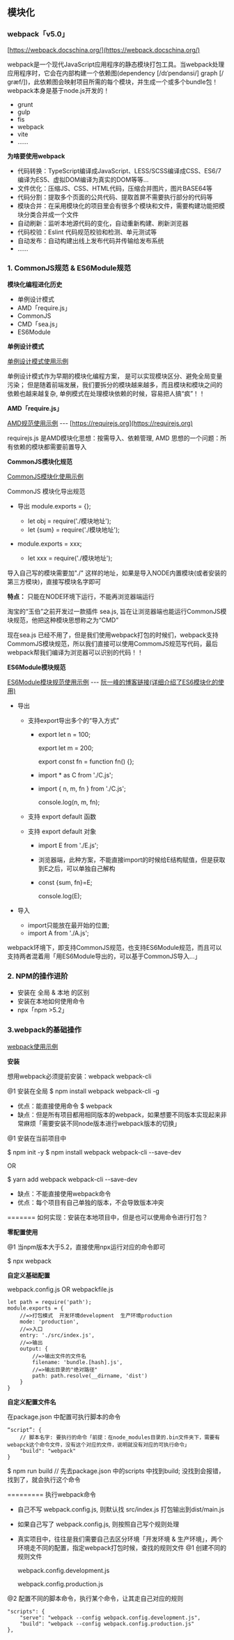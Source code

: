 ## 模块化

### webpack「v5.0」

[https://webpack.docschina.org/](https://webpack.docschina.org/)

webpack是一个现代JavaScript应用程序的静态模块打包工具。当webpack处理应用程序时，它会在内部构建一个依赖图(dependency [/dɪˈpendənsi/] graph [/ɡræf/])，此依赖图会映射项目所需的每个模块，并生成一个或多个bundle包！webpack本身是基于node.js开发的！
* grunt
* gulp
* fis
* webpack
* vite
* ……

    

**为啥要使用webpack**
* 代码转换：TypeScript编译成JavaScript、LESS/SCSS编译成CSS、ES6/7编译为ES5、虚拟DOM编译为真实的DOM等等…
* 文件优化：压缩JS、CSS、HTML代码，压缩合并图片，图片BASE64等
* 代码分割：提取多个页面的公共代码、提取首屏不需要执行部分的代码等
* 模块合并：在采用模块化的项目里会有很多个模块和文件，需要构建功能把模块分类合并成一个文件
* 自动刷新：监听本地源代码的变化，自动重新构建、刷新浏览器
* 代码校验：Eslint 代码规范校验和检测、单元测试等
* 自动发布：自动构建出线上发布代码并传输给发布系统
* ……

### 1. CommonJS规范 & ES6Module规范

**模块化编程进化历史**
* 单例设计模式
* AMD「require.js」
* CommonJS
* CMD「sea.js」
* ES6Module

**单例设计模式**

[单例设计模式使用示例](./single/)

单例设计模式作为早期的模块化编程方案， 是可以实现模块区分、避免全局变量污染；
但是随着前端发展，我们要拆分的模块越来越多，而且模块和模块之间的依赖也越来越复杂, 单例模式在处理模块依赖的时候，容易把人搞“疯”！！

**AMD「require.js」**

[AMD规范使用示例](./amd/) --- [https://requirejs.org](https://requirejs.org)

requirejs.js 是AMD模块化思想：按需导入、依赖管理, AMD 思想的一个问题：所有依赖的模块都需要前置导入



**CommonJS模块化规范**

[CommonJS模块化使用示例](./commonjs/)

CommonJS 模块化导出规范

* 导出 module.exports = {}; 
  + let obj = require('./模块地址'); 
  + let {sum} = require('./模块地址'); 

* module.exports = xxx; 
  + let xxx = require('./模块地址'); 

导入自己写的模块需要加"./" 这样的地址，如果是导入NODE内置模块(或者安装的第三方模块)，直接写模块名字即可
  
**特点：**
只能在NODE环境下运行，不能再浏览器端运行

淘宝的“玉伯”之前开发过一款插件 sea.js, 旨在让浏览器端也能运行CommonJS模块规范，他把这种模块思想称之为“CMD”

现在sea.js 已经不用了，但是我们使用webpack打包的时候们，webpack支持CommomJS模块规范，所以我们直接可以使用CommomJS规范写代码，最后webpack帮我们编译为浏览器可以识别的代码！！

**ES6Module模块规范**

[ES6Module模块规范使用示例](./ES6Module) --- [阮一峰的博客链接(详细介绍了ES6模块化的使用)](https://es6.ruanyifeng.com/#docs/module)

* 导出
  + 支持export导出多个的“导入方式”
    - export let n = 100; 

    

        export let m = 200; 

    

        export const fn = function fn() {}; 

    - import * as C from './C.js'; 
    - import { n, m, fn } from './C.js'; 
        
        console.log(n, m, fn); 

  + 支持 export default 函数
  + 支持 export default 对象
    - import E from './E.js'; 
    - 浏览器端，此种方案，不能直接import的时候给E结构赋值，但是获取到E之后，可以单独自己解构
    - const {sum, fn}=E; 
  

        console.log(E); 

* 导入 
  + import只能放在最开始的位置; 
  + import A from './A.js'; 

webpack环境下，即支持CommonJS规范，也支持ES6Module规范，而且可以支持两者混着用「用ES6Module导出的，可以基于CommonJS导入...」

### 2. NPM的操作进阶

* 安装在 全局 & 本地 的区别
* 安装在本地如何使用命令
* npx「npm >5.2」

### 3.webpack的基础操作

[webpack使用示例](./webpack)

**安装**

想用webpack必须提前安装：webpack webpack-cli

@1 安装在全局
$ npm install webpack webpack-cli -g
* 优点：能直接使用命令 $ webpack
* 缺点：但是所有项目都用相同版本的webpack，如果想要不同版本实现起来非常麻烦「需要安装不同node版本进行webpack版本的切换」

@1 安装在当前项目中

$ npm init -y
$ npm install webpack webpack-cli --save-dev

OR

$ yarn add webpack webpack-cli --save-dev
* 缺点：不能直接使用webpack命令
* 优点：每个项目有自己单独的版本，不会导致版本冲突

======= 如何实现：安装在本地项目中，但是也可以使用命令进行打包？

**零配置使用**

@1 当npm版本大于5.2，直接使用npx运行对应的命令即可

$ npx webpack

**自定义基础配置**

webpack.config.js OR webpackfile.js

```
let path = require('path');
module.exports = {
    //=>打包模式  开发环境development  生产环境production
    mode: 'production',
    //=>入口
    entry: './src/index.js',
    //=>输出
    output: {
        //=>输出文件的文件名
        filename: 'bundle.[hash].js',
        //=>输出目录的"绝对路径"
        path: path.resolve(__dirname, 'dist')
    }
}
```

**自定义配置文件名**

 在package.json 中配置可执行脚本的命令

```
“script”: {
    // 脚本名字: 要执行的命令「前提：在node_modules目录的.bin文件夹下，需要有webapck这个命令文件，没有这个对应的文件，说明就没有对应的可执行命令」
    "build": "webpack"
}
```

$ npm run build // 先去package.json 中的scripts 中找到build; 没找到会报错，找到了，就会执行这个命令

=========
执行webpack命令
* 自己不写 webpack.config.js, 则默认找 src/index.js 打包输出到dist/main.js
* 如果自己写了 webpack.config.js, 则按照自己写个规则处理
* 真实项目中，往往是我们需要自己去区分环境「开发环境 & 生产环境」，两个环境走不同的配置，指定webpack打包时候，查找的规则文件
@1 创建不同的规则文件

    webpack.config.development.js

    webpack.config.production.js

@2 配置不同的脚本命令，执行某个命令，让其走自己对应的规则

```
"scripts": {
    "serve": "webpack --config webpack.config.development.js",
    "build": "webpack --config webpack.config.production.js"
},
```
